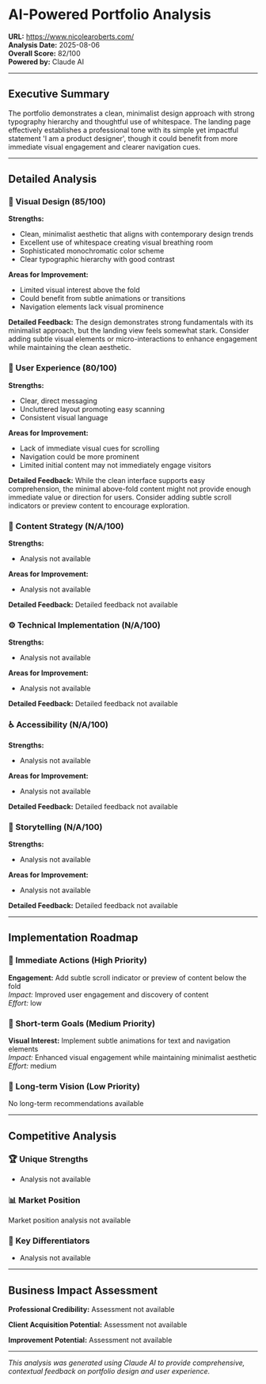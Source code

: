 
# AI-Powered Portfolio Analysis

**URL:** https://www.nicolearoberts.com/  
**Analysis Date:** 2025-08-06  
**Overall Score:** 82/100  
**Powered by:** Claude AI

---

## Executive Summary

The portfolio demonstrates a clean, minimalist design approach with strong typography hierarchy and thoughtful use of whitespace. The landing page effectively establishes a professional tone with its simple yet impactful statement 'I am a product designer', though it could benefit from more immediate visual engagement and clearer navigation cues.

---

## Detailed Analysis

### 🎨 Visual Design (85/100)

**Strengths:**
- Clean, minimalist aesthetic that aligns with contemporary design trends
- Excellent use of whitespace creating visual breathing room
- Sophisticated monochromatic color scheme
- Clear typographic hierarchy with good contrast

**Areas for Improvement:**
- Limited visual interest above the fold
- Could benefit from subtle animations or transitions
- Navigation elements lack visual prominence

**Detailed Feedback:**
The design demonstrates strong fundamentals with its minimalist approach, but the landing view feels somewhat stark. Consider adding subtle visual elements or micro-interactions to enhance engagement while maintaining the clean aesthetic.

### 🚀 User Experience (80/100)

**Strengths:**
- Clear, direct messaging
- Uncluttered layout promoting easy scanning
- Consistent visual language

**Areas for Improvement:**
- Lack of immediate visual cues for scrolling
- Navigation could be more prominent
- Limited initial content may not immediately engage visitors

**Detailed Feedback:**
While the clean interface supports easy comprehension, the minimal above-fold content might not provide enough immediate value or direction for users. Consider adding subtle scroll indicators or preview content to encourage exploration.

### 📝 Content Strategy (N/A/100)

**Strengths:**
- Analysis not available

**Areas for Improvement:**
- Analysis not available

**Detailed Feedback:**
Detailed feedback not available

### ⚙️ Technical Implementation (N/A/100)

**Strengths:**
- Analysis not available

**Areas for Improvement:**
- Analysis not available

**Detailed Feedback:**
Detailed feedback not available

### ♿ Accessibility (N/A/100)

**Strengths:**
- Analysis not available

**Areas for Improvement:**
- Analysis not available

**Detailed Feedback:**
Detailed feedback not available

### 📖 Storytelling (N/A/100)

**Strengths:**
- Analysis not available

**Areas for Improvement:**
- Analysis not available

**Detailed Feedback:**
Detailed feedback not available

---

## Implementation Roadmap

### 🚨 Immediate Actions (High Priority)
**Engagement:** Add subtle scroll indicator or preview of content below the fold  
*Impact:* Improved user engagement and discovery of content  
*Effort:* low

### 📅 Short-term Goals (Medium Priority)
**Visual Interest:** Implement subtle animations for text and navigation elements  
*Impact:* Enhanced visual engagement while maintaining minimalist aesthetic  
*Effort:* medium

### 🎯 Long-term Vision (Low Priority)
No long-term recommendations available

---

## Competitive Analysis

### 🏆 Unique Strengths
- Analysis not available

### 📊 Market Position
Market position analysis not available

### 🌟 Key Differentiators
- Analysis not available

---

## Business Impact Assessment

**Professional Credibility:** Assessment not available

**Client Acquisition Potential:** Assessment not available

**Improvement Potential:** Assessment not available

---

*This analysis was generated using Claude AI to provide comprehensive, contextual feedback on portfolio design and user experience.*
